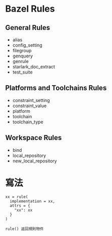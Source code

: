 # Bazel Rules

## General Rules

- alias
- config_setting
- filegroup
- genquery
- genrule
- starlark_doc_extract
- test_suite

## Platforms and Toolchains Rules

- constraint_setting
- constraint_value
- platform
- toolchain
- toolchain_type

## Workspace Rules

- bind
- local_repository
- new_local_repository

# 寫法

```
xx = rule(
  implementation = xx,
  attrs = {
    "xx": xx
  }
)

rule() 返回規則物件
```
